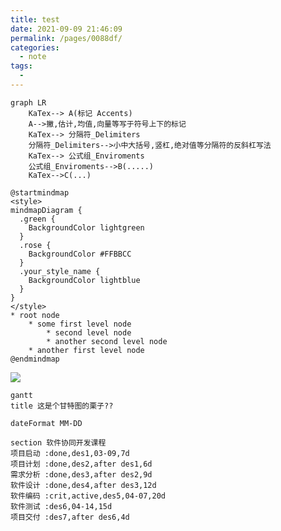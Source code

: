 ```yaml
---
title: test
date: 2021-09-09 21:46:09
permalink: /pages/0088df/
categories:
  - note
tags:
  - 
---
```

```mermaid
graph LR
	KaTex--> A(标记 Accents) 
	A-->撇,估计,均值,向量等写于符号上下的标记
	KaTex--> 分隔符_Delimiters
	分隔符_Delimiters-->小中大括号,竖杠,绝对值等分隔符的反斜杠写法
	KaTex--> 公式组_Enviroments
	公式组_Enviroments-->B(.....)
	KaTex-->C(...)
```
```plantuml
@startmindmap
<style>
mindmapDiagram {
  .green {
    BackgroundColor lightgreen
  }
  .rose {
    BackgroundColor #FFBBCC
  }
  .your_style_name {
    BackgroundColor lightblue
  }
}
</style>
* root node
	* some first level node
		* second level node
		* another second level node
	* another first level node
@endmindmap
```
![](https://www.plantuml.com/plantuml/svg/SoWkIImgAStDuN80it8pyr9o4mkuj1Iy4iiIWvEBCWjAk3Yr59vrBd-niEV9ZgudExgVJMlduWIAFMtRydpVNeMCafA2OYjz_VJCaepI9Bta_5pztCBAmioyzBJKl7HzfvpyTFtCukBIr69z8v1HJ_REUJvbnTFvyrzEtWVYlvo-zcbFAuXLaf5P3AAJ4tDoz1CB2d8gzPE0xW49FUsR_tHUDvT3Aj1vK2U2s4270m00)


```mermaid
gantt
title 这是个甘特图的栗子??

dateFormat MM-DD

section 软件协同开发课程
项目启动 :done,des1,03-09,7d
项目计划 :done,des2,after des1,6d
需求分析 :done,des3,after des2,9d
软件设计 :done,des4,after des3,12d
软件编码 :crit,active,des5,04-07,20d
软件测试 :des6,04-14,15d
项目交付 :des7,after des6,4d
```